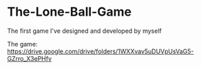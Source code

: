 # The-Lone-Ball-Game

The first game I've designed and developed by myself

The game: https://drive.google.com/drive/folders/1WXXvav5uDUVpUsVaG5-GZrro_X3ePHfv
